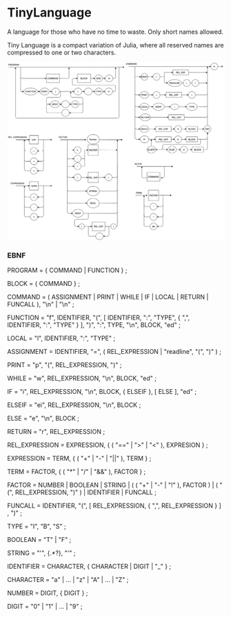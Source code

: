 # TinyLanguage
A language for those who have no time to waste. Only short names allowed.

Tiny Language is a compact variation of Julia, where all reserved names are compressed to one or two characters.

![DiagramaSintatico](https://github.com/guigs10mil/TinyLanguage/blob/master/DiagramaSintatico.png?raw=true)

### EBNF
PROGRAM = { COMMAND | FUNCTION } ;

BLOCK = { COMMAND } ;

COMMAND = ( ASSIGNMENT | PRINT | WHILE | IF | LOCAL | RETURN | FUNCALL ), "\n" | "\n" ;

FUNCTION = "f", IDENTIFIER, "(", [ IDENTIFIER, ":", "TYPE", { ",", IDENTIFIER, ":", "TYPE" } ], ")", ":", TYPE, "\n", BLOCK, "ed" ;

LOCAL = "l", IDENTIFIER, ":", "TYPE" ;

ASSIGNMENT = IDENTIFIER, "=", ( REL_EXPRESSION | "readline", "(", ")" ) ;

PRINT = "p", "(", REL_EXPRESSION, ")" ;

WHILE = "w", REL_EXPRESSION, "\n", BLOCK, "ed" ;

IF = "i", REL_EXPRESSION, "\n", BLOCK, { ELSEIF }, [ ELSE ], "ed" ;

ELSEIF = "ei", REL_EXPRESSION, "\n", BLOCK ;

ELSE = "e", "\n", BLOCK ;

RETURN = "r", REL_EXPRESSION ;

REL_EXPRESSION = EXPRESSION, { ( "==" | ">" | "<" ), EXPRESION } ;

EXPRESSION = TERM, { ( "+" | "-" | "||" ), TERM } ;

TERM = FACTOR, { ( "*" | "/" | "&&" ), FACTOR } ;

FACTOR = NUMBER | BOOLEAN | STRING | ( ( "+" | "-" | "!" ), FACTOR ) | ( "(", REL_EXPRESSION, ")" ) | IDENTIFIER | FUNCALL ;

FUNCALL = IDENTIFIER, "(", [ REL_EXPRESSION, { ",", REL_EXPRESSION } ] , ")" ;

TYPE = "I", "B", "S" ;

BOOLEAN = "T" | "F" ;

STRING = "'", {.*?}, "'" ;

IDENTIFIER = CHARACTER, { CHARACTER | DIGIT | "_" } ;

CHARACTER = "a" | ... | "z" | "A" | ... | "Z" ;

NUMBER = DIGIT, { DIGIT } ;

DIGIT = "0" | "1" | ... | "9" ;
